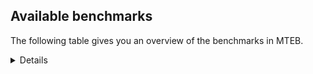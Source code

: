 ## Available benchmarks
The following table gives you an overview of the benchmarks in MTEB.

<details>

<!-- This allows the table to be autogenerated in the future: -->
<!-- BENCHMARKS TABLE START -->

| Name | Leaderboard name | # Tasks | Task Types | Domains | Languages |
|------|------------------|---------|------------|---------|-----------|
| [BEIR](https://arxiv.org/abs/2104.08663) | BEIR | 15 | Retrieval: 15 | [Social, Medical, Web, Non-fiction, Written, Encyclopaedic, Financial, Reviews, Blog, Programming, Academic, News, Government] | eng |
| [BEIR-NL](https://arxiv.org/abs/2412.08329) | BEIR-NL | 15 | Retrieval: 15 | [Medical, Web, Non-fiction, Written, Encyclopaedic, Academic] | nld |
| [BRIGHT](https://brightbenchmark.github.io/) | BRIGHT | 1 | Retrieval: 1 | [Written, Non-fiction] | eng |
| [BRIGHT (long)](https://brightbenchmark.github.io/) | BRIGHT (long) | 1 | Retrieval: 1 | [Written, Non-fiction] | eng |
| [BuiltBench(eng)](https://arxiv.org/abs/2411.12056) | BuiltBench(eng) | 4 | Clustering: 2, Retrieval: 1, Reranking: 1 | [Engineering, Written] | eng |
| [ChemTEB](https://arxiv.org/abs/2412.00532) | Chemical | 27 | BitextMining: 1, Classification: 17, Clustering: 2, PairClassification: 5, Retrieval: 2 | [Chemistry] | jpn,por,nld,fra,msa,tur,zho,eng,deu,ces,spa,hin,kor |
| [CoIR](https://github.com/CoIR-team/coir) | Code Information Retrieval | 10 | Retrieval: 10 | [Programming, Written] | php,c++,java,ruby,sql,javascript,eng,python,go |
| [CodeRAG](https://arxiv.org/abs/2406.14497) | CodeRAG | 4 | Reranking: 4 | [Programming] | python |
| [Encodechka](https://github.com/avidale/encodechka) | Encodechka | 7 | STS: 2, Classification: 4, PairClassification: 1 | [Social, Web, Non-fiction, Written, Fiction, News, Government] | rus |
| [FollowIR](https://arxiv.org/abs/2403.15246) | Instruction Following | 3 | InstructionRetrieval: 3 | [Written, News] | eng |
| [LongEmbed](https://arxiv.org/abs/2404.12096v2) | Long-context Retrieval | 6 | Retrieval: 6 | [Non-fiction, Written, Encyclopaedic, Blog, Fiction, Spoken, Academic] | eng |
| [MIEB(Img)](https://arxiv.org/abs/2504.10471) | Image only | 49 | Any2AnyRetrieval: 15, ImageClassification: 22, ImageClustering: 5, VisualSTS(eng): 5, VisualSTS(multi): 2 | [Social, Medical, Web, Scene, Non-fiction, Written, Encyclopaedic, Reviews, Blog, Spoken, News] | por,rus,ara,nld,pol,fra,tur,ita,eng,deu,spa,cmn,kor |
| [MIEB(Multilingual)](https://arxiv.org/abs/2504.10471) | Image-Text, Multilingual | 130 | ImageClassification: 22, ImageClustering: 5, ZeroShotClassification: 23, VisionCentricQA: 6, Compositionality: 7, VisualSTS(eng): 7, Any2AnyRetrieval: 45, DocumentUnderstanding: 10, Any2AnyMultilingualRetrieval: 3, VisualSTS(multi): 2 | [Social, Constructed, Medical, Web, Scene, Non-fiction, Written, Encyclopaedic, Reviews, Blog, Spoken, Academic, News] | jpn,tel,swa,swe,ukr,zho,ell,bul,mri,kor,quz,fra,ron,ita,dan,spa,rus,ara,nld,tur,fin,eng,est,deu,ces,heb,fil,cmn,vie,ben,fas,hun,por,pol,ind,nor,hrv,hin,tha |
| [MIEB(eng)](https://arxiv.org/abs/2504.10471) | Image-Text, English | 125 | ImageClassification: 22, ImageClustering: 5, ZeroShotClassification: 23, VisionCentricQA: 6, Compositionality: 7, VisualSTS(eng): 7, Any2AnyRetrieval: 45, DocumentUnderstanding: 10 | [Social, Constructed, Medical, Web, Scene, Non-fiction, Written, Encyclopaedic, Reviews, Blog, Spoken, Academic, News] | eng |
| [MIEB(lite)](https://arxiv.org/abs/2504.10471) | Image-Text, Lite | 51 | ImageClassification: 8, ImageClustering: 2, ZeroShotClassification: 7, VisionCentricQA: 5, Compositionality: 6, VisualSTS(eng): 2, VisualSTS(multi): 2, Any2AnyRetrieval: 11, DocumentUnderstanding: 6, Any2AnyMultilingualRetrieval: 2 | [Social, Medical, Web, Scene, Non-fiction, Written, Encyclopaedic, Reviews, Blog, Spoken, Academic, News] | jpn,tel,swa,swe,ukr,zho,ell,bul,mri,kor,quz,fra,ron,ita,dan,spa,rus,ara,nld,tur,fin,eng,deu,est,ces,heb,fil,cmn,vie,por,ben,fas,hun,pol,ind,nor,hrv,hin,tha |
| [MINERSBitextMining](https://arxiv.org/pdf/2406.07424) | MINERSBitextMining | 7 | BitextMining: 7 | [Written, Social, Reviews] | jpn,arz,dsb,tat,fry,bbc,lit,lat,khm,nij,cha,bjn,abs,rus,bel,mad,eng,deu,ace,heb,sqi,hun,por,ang,kur,swh,bre,mal,yor,kat,swe,tel,ile,mui,tzl,ban,isl,dtp,uig,war,mon,tur,orv,bos,nov,ina,pol,nno,rej,gla,hye,hin,srp,min,tha,xho,jav,afr,ceb,pes,ell,bul,tam,cbk,ibo,ron,ita,dan,sun,spa,uzb,mhr,nds,hsb,nld,fao,ces,kaz,ben,kab,ind,slv,hrv,ido,cym,csb,arq,bhp,mar,eus,yid,tuk,gsw,swg,ukr,mak,wuu,urd,kor,lfn,fra,awa,ast,ber,glg,hau,aze,ara,amh,fin,bug,est,cor,cmn,bew,lvs,epo,max,mkd,nob,vie,pcm,kzj,pam,gle,oci,yue,zsm,pms,tgl,slk,cat |
| MTEB(Code, v1) | Code | 12 | Retrieval: 12 | [Programming, Written] | swift,php,c++,rust,c,java,scala,shell,ruby,typescript,sql,javascript,eng,python,go |
| MTEB(Europe, v1) | European | 74 | BitextMining: 7, Classification: 21, Clustering: 8, Retrieval: 15, InstructionRetrieval: 3, MultilabelClassification: 2, PairClassification: 6, Reranking: 3, STS: 9 | [Social, Legal, Reviews, Fiction, Academic, News, Government, Constructed, Web, Written, Encyclopaedic, Financial, Subtitles, Non-fiction, Blog, Programming, Religious, Medical, Spoken] | lav,swe,ell,bul,lit,isl,fra,ron,ita,dan,spa,nld,mlt,fin,fao,eng,deu,ces,est,nob,hun,por,pol,gle,slv,hrv,slk,nno,eus,rom |
| MTEB(Indic, v1) | Indic | 23 | BitextMining: 4, Clustering: 1, Classification: 13, PairClassification: 1, Retrieval: 2, Reranking: 1, STS: 1 | [Social, Religious, Constructed, Web, Non-fiction, Written, Legal, Encyclopaedic, Reviews, Fiction, Spoken, News, Government] | nep,tel,gom,npi,raj,tam,boy,urd,mni,awa,bgc,sat,mwr,asm,ory,bod,pus,snd,mai,doi,kas,san,hne,eng,pan,guj,mup,ben,bho,kan,brx,hin,mal,gbm,mar |
| MTEB(Law, v1) | Legal | 8 | Retrieval: 8 | [Written, Legal] | eng,deu,zho |
| MTEB(Medical, v1) | Medical | 12 | Retrieval: 9, Clustering: 2, Reranking: 1 | [Medical, Web, Non-fiction, Written, Academic, Government] | vie,rus,ara,pol,fra,zho,eng,spa,cmn,kor |
| MTEB(Multilingual, v1) | Multilingual | 132 | BitextMining: 13, Classification: 43, Clustering: 17, Retrieval: 18, InstructionRetrieval: 3, MultilabelClassification: 5, PairClassification: 11, Reranking: 6, STS: 16 | [Social, Legal, Reviews, Fiction, Academic, News, Government, Constructed, Web, Written, Encyclopaedic, Financial, Subtitles, Non-fiction, Blog, Programming, Religious, Medical, Spoken, Entertainment] | jpn,arz,umb,bsp,gaz,wat,ayr,zac,trc,aak,tgk,tnp,poe,urb,top,plt,ven,dob,tbo,kpj,mpp,kqf,nus,tum,chv,abx,nin,asm,kqw,toj,mxb,wbp,mil,wos,zpo,cab,dwy,lua,dji,yut,heb,cnt,pan,wrs,ace,hub,vec,mad,sqi,ino,por,zpc,mcd,kmo,hix,mlh,rwo,ang,reg,nii,amm,buk,tue,yle,fuf,cpc,cwe,fuv,cni,ltz,qve,omw,gvn,nuy,bba,gom,faa,jvn,gof,beo,kiw,taj,aon,kpr,sag,mgh,azj,fur,isl,nnq,nde,plu,snx,dtp,nhw,som,mbb,gym,tnk,lus,tzm,myw,mna,mbl,sbs,ewe,mon,gul,zty,ary,tna,uvh,aoi,ckb,orv,rro,mcq,ssx,kik,cof,rmc,wim,aom,aui,ake,mib,pol,nno,nhr,tzj,mkj,kpx,kde,kiz,nbq,nyu,gbm,kne,snc,mgc,ape,tvk,mpj,afr,tnc,zho,huv,ell,gai,tso,gvc,dgr,tod,apb,tku,zpz,tet,nqo,ron,chz,piu,ita,ibo,bgc,maa,kbp,mwr,naf,aly,xed,nds,hsb,hto,zul,cth,yon,sin,ngu,dyu,gwi,bki,byx,xnn,ces,kea,acr,crn,bem,kwf,guh,zam,kpf,cek,cmo,hrv,wro,pma,cac,arq,noa,qxh,spy,nep,tos,kwi,spp,otn,bnp,ksr,npi,yva,alq,arn,wiv,kor,beu,nso,car,lfn,srq,bxh,lij,tpa,agm,usp,tke,kyg,sey,dgc,agg,crh,poi,zar,hau,blw,ncj,mdy,muy,tah,jid,lmo,wiu,tof,mps,seh,mkl,mhl,chd,esk,mle,mpt,sim,yby,max,isn,gmv,boj,llg,apz,oci,bpr,pag,pcm,shi,urt,kzj,knc,dik,lgl,aby,zpl,zaj,ksd,xtm,yuj,ntu,kos,bbc,bus,mca,khm,cak,khz,nij,tyv,cha,knf,nss,kms,cpy,mbs,mau,met,lww,rus,mxp,avt,gum,mee,mxt,bbb,crx,deu,msc,mzz,wln,yrb,ppo,hun,meq,swh,kur,dop,hlt,gvs,nwi,msy,myu,qup,bef,nhg,ruf,lav,gah,kat,swe,mav,chf,zav,ubr,tcz,kac,msk,hns,kon,tzl,boy,awx,hla,kup,iws,vmy,mbt,nhi,ulk,gdr,aoj,sot,fue,kmg,chk,bkx,mic,awk,tmd,uig,usa,iou,ixl,tuf,kje,svk,cao,awb,mcb,mcp,poh,yka,cot,bos,bvd,toc,fuc,aai,guj,kvg,emi,tsn,mey,kkc,zab,glv,rmy,apw,zlm,hin,fuh,bzh,alp,sgz,xho,krc,sny,bjk,anh,sco,als,wmw,bao,gnn,mcf,guo,khs,mva,sll,tpi,lcm,sun,bco,uzb,kdc,taw,gnw,hot,kto,kbq,kql,snd,bss,gng,enq,zga,fon,fao,xla,ken,ttc,nou,cui,lif,mup,nch,apr,jic,tim,byr,gyr,slv,kgf,bkq,cta,dhg,clu,ikw,nho,mqj,yad,csb,mto,bhp,eus,amp,qvz,arl,sue,stp,cme,gsw,quc,ukr,bgs,mlg,upv,qvw,mak,urd,tac,auc,kmb,azz,mwf,row,ast,zas,sbe,zaa,sah,kew,knj,adz,maq,kue,aau,boa,bps,kek,pus,fin,qvn,tfr,snp,mkn,ong,nob,bew,ncu,qxn,fas,opm,ese,sps,ded,prs,cjv,hvn,khk,geb,bgt,yuw,atb,kyc,zsm,ssg,apc,tgl,are,myk,pon,wap,txq,mwe,szl,cbi,tpt,rkb,xav,lao,smo,zpu,gui,cya,cpu,lim,lug,bmu,djk,quh,nca,wal,bmr,ztq,mvn,aka,bjr,obo,ars,pbt,vid,zos,mph,ons,bel,nna,bhl,bdd,eng,grc,kgp,kqc,hch,srd,bho,kir,hmn,kan,qvh,zia,kjs,mal,att,smk,tel,mti,tbc,dah,maz,azb,nak,myy,kmu,amk,abt,mni,too,ame,mop,gvf,sus,tbg,ban,orm,zai,etr,bzd,yss,sbk,ter,dwr,mos,war,ian,mbc,waj,ikk,ctu,tdt,kvn,tur,xbi,zyp,hne,mai,mlt,ydd,qvs,sgb,nov,shj,sxb,arp,mmo,ina,emp,soq,bjz,rej,atd,quf,mmx,qxo,aii,srm,aaz,bjv,hye,bhg,amx,srp,uvl,wer,min,poy,bqp,grn,wmt,yml,ltg,kam,swa,tam,tav,cbk,auy,bmh,udu,npl,mya,tir,agd,cuk,agt,mio,sri,bmk,inb,ots,mhr,kgk,mxq,ubu,amu,bch,okv,kas,doi,caf,klt,xon,aer,kbm,soy,zpm,gub,tgo,ben,ndg,nhy,tbz,tiw,ntp,kab,bqc,ind,dad,gdn,kin,brx,mgw,spm,ntj,cym,cjk,ido,mar,ote,huu,kmk,bon,cco,mie,dww,ura,tuk,swg,kwd,msb,pir,zad,wuu,box,nsn,gfk,kkl,nif,wrk,heg,agr,fra,kwj,tcs,jae,rug,fij,kyq,mag,apu,mek,amr,kyf,azg,arb,msa,txu,twi,est,zaw,cmn,lvs,gux,epo,mkd,uzn,wnc,amn,pam,nor,jac,ajp,bak,div,dov,nfa,nlg,gam,bbr,hat,lin,otm,msm,tte,zca,slk,nab,pwg,ksj,nas,pao,mqb,pri,suz,big,con,caa,blz,dsb,tat,fry,ndj,yal,cjo,atg,gun,lat,lit,mco,tpz,gaw,haw,csy,daa,lid,miz,ctp,xtd,cso,bjn,abs,ory,agu,sab,aso,yaa,aey,bzj,tzo,bod,ood,yaq,dgz,yap,cub,cbr,rai,cut,aia,bvr,acm,rop,anv,bea,mir,cnl,wuv,nhe,mig,jao,cax,ghs,bre,cgc,mwp,tlf,cbu,taq,glk,quy,tee,tew,imo,luo,ton,yor,mit,tiy,kmr,hui,qub,ile,chq,kaq,lex,tuc,tgp,mri,ssw,bam,far,mui,dif,lac,zao,ata,pab,cav,bsn,pjt,uli,bjp,nya,cux,tuo,cbt,wsk,hbo,mks,not,san,qwh,med,yre,ilo,swp,acu,mjc,mih,ign,ipi,jiv,sua,mbh,cbs,gla,snn,cuc,cpa,acq,amo,gup,mox,tca,tha,zat,jav,sna,rom,scn,fai,kpg,leu,tbf,tsw,ceb,pes,shp,cop,ngp,sja,raj,bul,pls,knv,kze,klv,eri,roo,kdl,mpm,eko,cbv,ziw,dan,nhu,spa,maj,mux,pad,tnn,qvc,pio,nys,nld,aeb,cpb,kaz,fil,jni,ktm,nko,kbc,zap,pib,urw,prf,ssd,cbc,srn,xsi,kud,bsj,mlp,hop,zpv,rgu,yid,for,kmh,acf,djr,kyz,ptp,viv,zpq,nop,qul,bkd,mbj,agn,mam,awa,cle,run,sat,ber,ebk,wbi,pah,mpx,glg,otq,aze,wol,kbh,qvm,ara,tif,amh,dzo,kqa,nvm,shn,mwc,ptu,bug,amf,lbk,ncl,wnu,cor,cap,lbb,zsr,pap,kpw,vie,hus,ycn,meu,yue,uri,gle,spl,mcr,wed,pms,apn,ffm,cat,hmo |
| [MTEB(Scandinavian, v1)](https://kennethenevoldsen.github.io/scandinavian-embedding-benchmark/) | Scandinavian | 28 | BitextMining: 2, Classification: 13, Retrieval: 7, Clustering: 6 | [Social, Web, Non-fiction, Written, Legal, Encyclopaedic, Reviews, Blog, Fiction, Spoken, News, Government] | isl,swe,fao,dan,nno,nob |
| [MTEB(cmn, v1)](https://github.com/FlagOpen/FlagEmbedding/tree/master/research/C_MTEB) | Chinese | 32 | Retrieval: 8, Reranking: 4, PairClassification: 2, Clustering: 4, STS: 7, Classification: 7 | [Medical, Non-fiction, Written, Financial, Academic, Entertainment, Government] | cmn |
| [MTEB(deu, v1)](https://arxiv.org/html/2401.02709v1) | German | 19 | Classification: 6, Clustering: 4, PairClassification: 2, Reranking: 1, Retrieval: 4, STS: 2 | [Web, Non-fiction, Written, Legal, Encyclopaedic, Reviews, Spoken, News] | deu |
| MTEB(eng, v1) | English Legacy | 56 | Classification: 12, Retrieval: 15, Clustering: 11, Reranking: 4, STS: 10, PairClassification: 3, Summarization: 1 | [Social, Medical, Web, Non-fiction, Written, Encyclopaedic, Financial, Reviews, Blog, Programming, Spoken, Academic, News, Government] | eng |
| MTEB(eng, v2) | English | 41 | Retrieval: 10, Clustering: 8, Reranking: 2, STS: 9, Classification: 8, PairClassification: 3, Summarization: 1 | [Social, Medical, Web, Non-fiction, Written, Encyclopaedic, Financial, Reviews, Blog, Programming, Spoken, Academic, News] | eng |
| MTEB(fas, beta) | Farsi (BETA) | 60 | Classification: 18, Clustering: 5, PairClassification: 8, Reranking: 2, Retrieval: 21, STS: 3, BitextMining: 3 | [Social, Religious, Medical, Web, Written, Encyclopaedic, Reviews, Blog, Spoken, Academic, News] | fas |
| [MTEB(fra, v1)](https://arxiv.org/abs/2405.20468) | French | 25 | Classification: 6, Clustering: 7, PairClassification: 1, Reranking: 2, Retrieval: 5, STS: 3, Summarization: 1 | [Social, Web, Non-fiction, Written, Legal, Encyclopaedic, Reviews, Spoken, Academic, News] | eng,fra |
| [MTEB(jpn, v1)](https://github.com/sbintuitions/JMTEB) | Japanese | 16 | Clustering: 2, Classification: 4, STS: 2, PairClassification: 1, Retrieval: 6, Reranking: 1 | [Web, Non-fiction, Written, Encyclopaedic, Reviews, Spoken, Academic, News] | jpn |
| MTEB(kor, v1) | Korean | 6 | Classification: 1, Reranking: 1, Retrieval: 2, STS: 2 | [Web, Written, Encyclopaedic, Reviews, Spoken, News] | kor |
| [MTEB(pol, v1)](https://arxiv.org/abs/2405.10138) | Polish | 17 | Classification: 7, Clustering: 3, PairClassification: 4, STS: 3 | [Social, Web, Non-fiction, Written, Legal, Reviews, Fiction, Spoken, Academic, News] | pol |
| [MTEB(rus, v1)](https://aclanthology.org/2023.eacl-main.148/) | Russian | 23 | Classification: 9, Clustering: 3, MultilabelClassification: 2, PairClassification: 1, Reranking: 2, Retrieval: 3, STS: 3 | [Social, Web, Written, Encyclopaedic, Reviews, Blog, Spoken, Academic, News] | rus |
| [NanoBEIR](https://huggingface.co/collections/zeta-alpha-ai/nanobeir-66e1a0af21dfd93e620cd9f6) | NanoBEIR | 13 | Retrieval: 13 | [Social, Medical, Web, Non-fiction, Written, Encyclopaedic, Academic, News] | eng |
| [RAR-b](https://arxiv.org/abs/2404.06347) | Reasoning retrieval | 17 | Retrieval: 17 | [Written, Encyclopaedic, Programming] | eng |

<!-- BENCHMARKS TABLE END -->
